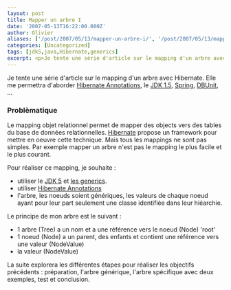```yaml
---
layout: post
title: Mapper un arbre I
date: '2007-05-13T16:22:00.000Z'
author: Olivier
aliases: ['/post/2007/05/13/mapper-un-arbre-i/', '/post/2007/05/13/mapper-un-arbre-i/']
categories: [Uncategorized]
tags: [jdk5,java,Hibernate,generics]
excerpt: <p>Je tente une série d'article sur le mapping d'un arbre avec Hibernate. Elle me permettra d'aborder <a href="http://annotations.hibernate.org/">Hibernate Annotations</a>, le <a href="http://java.sun.com/j2se/1.5.0/">JDK 1.5</a>, <a href="http://www.springframework.org/">Spring</a>, <a href="http://dbunit.sourceforge.net/">DBUnit</a>, ...</p> <h3>Problèmatique</h3> <p>Le mapping objet relationnel permet de mapper des objects vers des tables du base de données relationnelles. <a href="http://www.hibernate.org">Hibernate</a> propose un framework pour mettre en oeuvre cette technique. Mais tous les mappings ne sont pas simples. Par exemple mapper un arbre n'est pas le mapping le plus facile et le plus courant.</p>
---
```


<p>Je tente une série d'article sur le mapping d'un arbre avec Hibernate. Elle me permettra d'aborder <a href="http://annotations.hibernate.org/">Hibernate Annotations</a>, le <a href="http://java.sun.com/j2se/1.5.0/">JDK 1.5</a>, <a href="http://www.springframework.org/">Spring</a>, <a href="http://dbunit.sourceforge.net/">DBUnit</a>, ...</p> <h3>Problèmatique</h3> <p>Le mapping objet relationnel permet de mapper des objects vers des tables du base de données relationnelles. <a href="http://www.hibernate.org">Hibernate</a> propose un framework pour mettre en oeuvre cette technique. Mais tous les mappings ne sont pas simples. Par exemple mapper un arbre n'est pas le mapping le plus facile et le plus courant.</p>
<!--more-->
<p>Pour réaliser ce mapping, je souhaite :</p> <ul> <li>utiliser le <a href="http://java.sun.com/j2se/1.5.0/">JDK 5</a> et <a href="http://java.sun.com/j2se/1.5.0/docs/guide/language/generics.html">les generics</a>.</li> <li>utiliser <a href="http://annotations.hibernate.org/">Hibernate Annotations</a></li> <li>l'arbre, les noeuds soient génériques, les valeurs de chaque noeud ayant pour leur part seulement une classe identifiée dans leur hiéarchie.</li> </ul> <p>Le principe de mon arbre est le suivant :</p> <ul> <li>1 arbre (Tree) a un nom et a une référence vers le noeud (Node) 'root'</li> <li>1 noeud (Node) a un parent, des enfants et contient une référence vers une valeur (NodeValue)</li> <li>la valeur (NodeValue)</li> </ul> <p>La suite explorera les différentes étapes pour réaliser les objectifs précédents : préparation, l'arbre générique, l'arbre spécifique avec deux exemples, test et conclusion.</p>